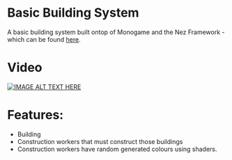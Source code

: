 # Basic Building System
A basic building system built ontop of Monogame and the Nez Framework - which can be found [here](https://github.com/prime31/Nez).

# Video
[![IMAGE ALT TEXT HERE](http://img.youtube.com/vi/KCqLUJO4kyI/0.jpg)](http://www.youtube.com/watch?v=KCqLUJO4kyI)

# Features:
- Building
- Construction workers that must construct those buildings
- Construction workers have random generated colours using shaders.
